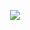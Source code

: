 <p align="center">
  <a href="https://skillicons.dev">
    <img src="https://skillicons.dev/icons?i=git,kubernetes,docker,c,vim&perline=3" />
  </a>
</p>

